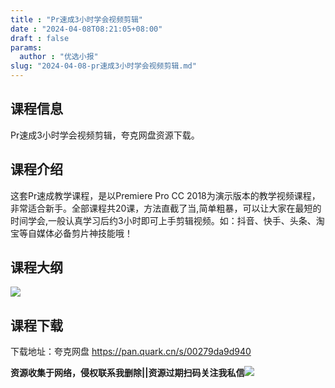 ```yaml
---
title : "Pr速成3小时学会视频剪辑"
date : "2024-04-08T08:21:05+08:00"
draft : false
params:
  author : "优选小报"
slug: "2024-04-08-pr速成3小时学会视频剪辑.md"
---
```


## 课程信息

Pr速成3小时学会视频剪辑，夸克网盘资源下载。

## 课程介绍

这套Pr速成教学课程，是以Premiere Pro CC
2018为演示版本的教学视频课程，非常适合新手。全部课程共20课，方法直截了当,简单粗暴，可以让大家在最短的时间学会,一般认真学习后约3小时即可上手剪辑视频。如：抖音、快手、头条、淘宝等自媒体必备剪片神技能哦！

## 课程大纲

[![](//img7-1.zhekoulieshou.com/mmbiz_jpg/iaHBVewvSIbAx02K9JG8dSmCuG4swJwJVAGTAqNWqpbJDa5zCdSMiaeQTplrttGUCWiajjsba0GM4F9NNApJGmxdg/0)](//img7-1.zhekoulieshou.com/mmbiz_jpg/iaHBVewvSIbAx02K9JG8dSmCuG4swJwJVAGTAqNWqpbJDa5zCdSMiaeQTplrttGUCWiajjsba0GM4F9NNApJGmxdg/0)

## 课程下载

下载地址：夸克网盘 https://pan.quark.cn/s/00279da9d940

**资源收集于网络，侵权联系我删除||资源过期扫码关注我私信**![](//img7-1.zhekoulieshou.com/mmbiz_jpg/iaHBVewvSIbAjcr9g6TlCXSfiaDqkbzuEzp207hVzPqT4YGQOAazQ1KNHCeACbia5Lzq4Ckwibe48iar1q7lgVP1o3w/640?wx_fmt=jpeg&from=appmsg)


